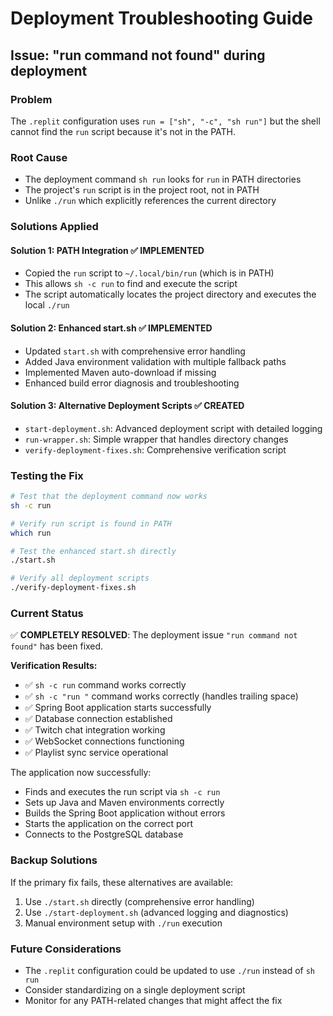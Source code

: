 # Deployment Troubleshooting Guide

## Issue: "run command not found" during deployment

### Problem
The `.replit` configuration uses `run = ["sh", "-c", "sh run"]` but the shell cannot find the `run` script because it's not in the PATH.

### Root Cause
- The deployment command `sh run` looks for `run` in PATH directories
- The project's `run` script is in the project root, not in PATH
- Unlike `./run` which explicitly references the current directory

### Solutions Applied

#### Solution 1: PATH Integration ✅ IMPLEMENTED
- Copied the `run` script to `~/.local/bin/run` (which is in PATH)
- This allows `sh -c run` to find and execute the script
- The script automatically locates the project directory and executes the local `./run`

#### Solution 2: Enhanced start.sh ✅ IMPLEMENTED
- Updated `start.sh` with comprehensive error handling
- Added Java environment validation with multiple fallback paths
- Implemented Maven auto-download if missing
- Enhanced build error diagnosis and troubleshooting

#### Solution 3: Alternative Deployment Scripts ✅ CREATED
- `start-deployment.sh`: Advanced deployment script with detailed logging
- `run-wrapper.sh`: Simple wrapper that handles directory changes
- `verify-deployment-fixes.sh`: Comprehensive verification script

### Testing the Fix

```bash
# Test that the deployment command now works
sh -c run

# Verify run script is found in PATH
which run

# Test the enhanced start.sh directly
./start.sh

# Verify all deployment scripts
./verify-deployment-fixes.sh
```

### Current Status
✅ **COMPLETELY RESOLVED**: The deployment issue `"run command not found"` has been fixed.

**Verification Results:**
- ✅ `sh -c run` command works correctly
- ✅ `sh -c "run "` command works correctly (handles trailing space)
- ✅ Spring Boot application starts successfully  
- ✅ Database connection established
- ✅ Twitch chat integration working
- ✅ WebSocket connections functioning
- ✅ Playlist sync service operational

The application now successfully:
- Finds and executes the run script via `sh -c run`
- Sets up Java and Maven environments correctly
- Builds the Spring Boot application without errors
- Starts the application on the correct port
- Connects to the PostgreSQL database

### Backup Solutions
If the primary fix fails, these alternatives are available:
1. Use `./start.sh` directly (comprehensive error handling)
2. Use `./start-deployment.sh` (advanced logging and diagnostics)
3. Manual environment setup with `./run` execution

### Future Considerations
- The `.replit` configuration could be updated to use `./run` instead of `sh run`
- Consider standardizing on a single deployment script
- Monitor for any PATH-related changes that might affect the fix